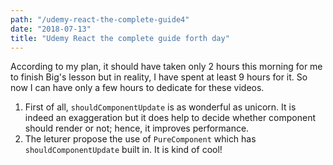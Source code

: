 ```yaml
---
path: "/udemy-react-the-complete-guide4"
date: "2018-07-13"
title: "Udemy React the complete guide forth day"
---
```


According to my plan, it should have taken only 2 hours this morning for me to finish Big's lesson but in reality, I have spent at least 9 hours for it. So now I can have only a few hours to dedicate for these videos.

1. First of all, `shouldComponentUpdate` is as wonderful as unicorn. It is indeed an exaggeration but it does help to decide whether component should render or not; hence, it improves performance.
2. The leturer propose the use of `PureComponent` which has `shouldComponentUpdate` built in. It is kind of cool!